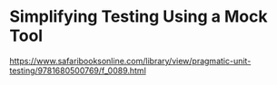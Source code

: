 # Simplifying Testing Using a Mock Tool

https://www.safaribooksonline.com/library/view/pragmatic-unit-testing/9781680500769/f_0089.html
